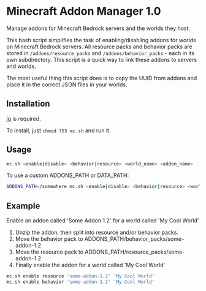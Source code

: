 # Minecraft Addon Manager 1.0

Manage addons for Minecraft Bedrock servers and the worlds they host.

This bash script simplifies the task of enabling/disabling addons for worlds on Minecraft Bedrock servers.
All resource packs and behavior packs are stored in `/addons/resource_packs` and `/addons/behavior_packs` - each in its own subdirectory.
This script is a quick way to link these addons to servers and worlds.

The most useful thing this script does is to copy the UUID from addons and place it in the correct JSON files in your worlds.

## Installation

[jq](https://github.com/jqlang/jq) is required.

To install, just `chmod 755 mc.sh` and run it.

## Usage

```bash
mc.sh <enable|disable> <behavior|resource> <world_name> <addon_name>
```

To use a custom ADDONS_PATH or DATA_PATH:

```bash
ADDONS_PATH=/somewhere mc.sh <enable|disable> <behavior|resource> <world_name> <addon_name>
```

## Example

Enable an addon called 'Some Addon 1.2' for a world called 'My Cool World'

1. Unzip the addon, then split into resource and/or behavior packs.
2. Move the behavior pack to ADDONS_PATH/behavior_packs/some-addon-1.2
3. Move the resource pack to ADDONS_PATH/resource_packs/some-addon-1.2
4. Finally enable the addon for a world called 'My Cool World'

```bash
mc.sh enable resource 'some-addon-1.2' 'My Cool World'
mc.sh enable behavior 'some-addon-1.2' 'My Cool World'
```

